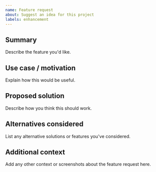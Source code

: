 ```yaml
---
name: Feature request
about: Suggest an idea for this project
labels: enhancement
---
```


## Summary
Describe the feature you'd like.

## Use case / motivation
Explain how this would be useful.

## Proposed solution
Describe how you think this should work.

## Alternatives considered
List any alternative solutions or features you've considered.

## Additional context
Add any other context or screenshots about the feature request here.
